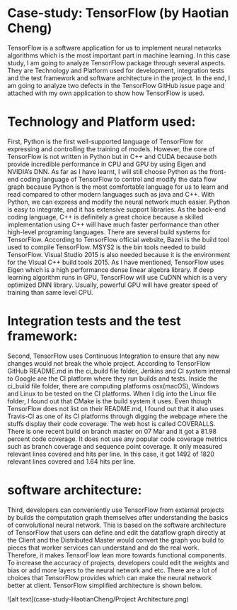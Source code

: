 # Case-study: TensorFlow (by Haotian Cheng)

TensorFlow is a software application for us to implement neural networks algorithms which is the most important part in machine learning. In this case study, I am going to analyze TensorFlow package through several aspects. They are Technology and Platform used for development, integration tests and the test framework and software architecture in the project. In the end, I am going to analyze two defects in the TensorFlow GitHub issue page and attached with my own application to show how TensorFlow is used.

# Technology and Platform used:

First, Python is the first well-supported language of TensorFlow for expressing and controlling the training of models. However, the core of TensorFlow is not written in Python but in C++ and CUDA because both provide incredible performance in CPU and GPU by using Eigen and NVIDIA’s DNN. As far as I have learnt, I will still choose Python as the front-end coding language of TensorFlow to control and modify the data flow graph because Python is the most comfortable language for us to learn and read compared to other modern languages such as java and C++. With Python, we can express and modify the neural network much easier. Python is easy to integrate, and it has extensive support libraries. As the back-end coding language, C++ is definitely a great choice because a skilled implementation using C++ will have much faster performance than other high-level programing languages. There are several build systems for TensorFlow. According to TensorFlow official website, Bazel is the build tool used to compile TensorFlow. MSYS2 is the bin tools needed to build TensorFlow. Visual Studio 2015 is also needed because it is the environment for the Visual C++ build tools 2015. As I have mentioned, TensorFlow uses Eigen which is a high performance dense linear algebra library. If deep learning algorithm runs in GPU, TensorFlow will use CuDNN which is a very optimized DNN library. Usually, powerful GPU will have greater speed of training than same level CPU.

# Integration tests and the test framework:

Second, TensorFlow uses Continuous Integration to ensure that any new changes would not break the whole project. According to TensorFlow GitHub README.md in the ci_build file folder, Jenkins and CI system internal to Google are the CI platform where they run builds and tests. Inside the ci_build file folder, there are computing platforms osx(macOS), Windows and Linux to be tested on the CI platforms. When I dig into the Linux file folder, I found out that CMake is the build system it uses. Even though TensorFlow does not list on their README.md, I found out that it also uses Travis-CI as one of its CI platforms through digging the webpage where the stuffs display their code coverage. The web host is called COVERALLS. There is one recent build on branch master on 07 Mar and it got a 81.98 percent code coverage. It does not use any popular code coverage metrics such as branch coverage and sequence point coverage. It only measured relevant lines covered and hits per line. In this case, it got 1492 of 1820 relevant lines covered and 1.64 hits per line.

# software architecture:

Third, developers can conveniently use TensorFlow from external projects by builds the computation graph themselves after understanding the basics of convolutional neural network. This is based on the software architecture of TensorFlow that users can define and edit the dataflow graph directly at the Client and the Distributed Master would convert the graph you build to pieces that worker services can understand and do the real work. Therefore, it makes TensorFlow lean more towards functional components. To increase the accuracy of projects, developers could edit the weights and bias or add more layers to the neural network and etc. There are a lot of choices that TensorFlow provides which can make the neural network better at client. TensorFlow simplified architecture is shown below.

![alt text](case-study-HaotianCheng/Project Architecture.png)    
      

